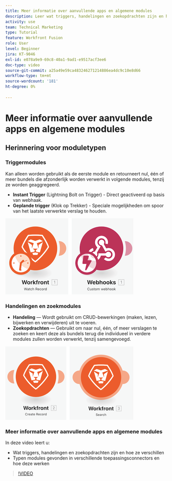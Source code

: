 ```yaml
---
title: Meer informatie over aanvullende apps en algemene modules
description: Leer wat triggers, handelingen en zoekopdrachten zijn en hoe typen modules die in verschillende app-connectors worden gevonden, werken in [!DNL Adobe Workfront Fusion].
activity: use
team: Technical Marketing
type: Tutorial
feature: Workfront Fusion
role: User
level: Beginner
jira: KT-9046
exl-id: e078a9e9-69c8-40a1-9ad1-e9517acf3ee6
doc-type: video
source-git-commit: a25a49e59ca483246271214886ea4dc9c10e8d66
workflow-type: tm+mt
source-wordcount: '181'
ht-degree: 0%

---
```


# Meer informatie over aanvullende apps en algemene modules

## Herinnering voor moduletypen

### Triggermodules

Kan alleen worden gebruikt als de eerste module en retourneert nul, één of meer bundels die afzonderlijk worden verwerkt in volgende modules, tenzij ze worden geaggregeerd.

* **Instant Trigger** (Lightning Bolt on Trigger) - Direct geactiveerd op basis van webhaak.
* **Geplande trigger** (Klok op Trekker) - Speciale mogelijkheden om spoor van het laatste verwerkte verslag te houden.

![Afbeelding van triggermodules](assets/beyond-basic-modules-1.png)

### Handelingen en zoekmodules

* **Handeling** — Wordt gebruikt om CRUD-bewerkingen (maken, lezen, bijwerken en verwijderen) uit te voeren.
* **Zoekopdrachten** — Gebruikt om naar nul, één, of meer verslagen te zoeken en keert deze als bundels terug die individueel in verdere modules zullen worden verwerkt, tenzij samengevoegd.

![Een afbeelding van handelingen en zoekmodules](assets/beyond-basic-modules-2.png)

### Meer informatie over aanvullende apps en algemene modules

In deze video leert u:

* Wat triggers, handelingen en zoekopdrachten zijn en hoe ze verschillen
* Typen modules gevonden in verschillende toepassingsconnectors en hoe deze werken

>[!VIDEO](https://video.tv.adobe.com/v/335287/?quality=12&learn=on)
